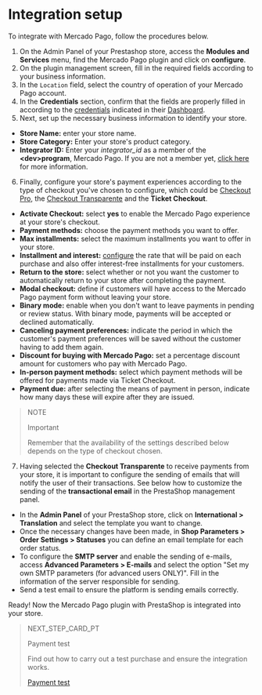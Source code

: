 # Integration setup
 
To integrate with Mercado Pago, follow the procedures below.
 
1. On the Admin Panel of your Prestashop store, access the **Modules and Services** menu, find the Mercado Pago plugin and click on **configure**.
2. On the plugin management screen, fill in the required fields according to your business information.
3. In the `Location` field, select the country of operation of your Mercado Pago account.
4. In the **Credentials** section, confirm that the fields are properly filled in according to the [credentials](https://www.mercadopago[FAKER][URL][DOMAIN]/developers/en/guides/resources/credentials) indicated in their [Dashboard](https://www.mercadopago[FAKER][URL][DOMAIN]/developers/en/guides/resources/devpanel).  
5. Next, set up the necessary business information to identify your store.
 
* **Store Name:** enter your store name.
* **Store Category:** Enter your store's product category.
* **Integrator ID:** Enter your *integrator_id* as a member of the **&lt;dev&gt;program**, Mercado Pago. If you are not a member yet, [click here](https://www.mercadopago[FAKER][URL][DOMAIN]/developers/en/developer-program) for more information.
 
6. Finally, configure your store's payment experiences according to the type of checkout you've chosen to configure, which could be [Checkout Pro](https://www.mercadopago[FAKER][URL][DOMAIN]/developers/en/guides/online-payments/checkout-pro/introduction), the [Checkout Transparente](https://www.mercadopago[FAKER][URL][DOMAIN]/developers/en/guides/online-payments/checkout-api/introduction) and the **Ticket Checkout**.
 
* **Activate Checkout:** select **yes** to enable the Mercado Pago experience at your store's checkout.
* **Payment methods:** choose the payment methods you want to offer.
* **Max installments:** select the maximum installments you want to offer in your store.
* **Installment and interest:** [configure](https://www.mercadopago.com.br/costs-section#from-section=menu) the rate that will be paid on each purchase and also offer interest-free installments for your customers.
* **Return to the store:** select whether or not you want the customer to automatically return to your store after completing the payment.
* **Modal checkout:** define if customers will have access to the Mercado Pago payment form without leaving your store.
* **Binary mode:** enable when you don't want to leave payments in pending or review status. With binary mode, payments will be accepted or declined automatically.
* **Canceling payment preferences:** indicate the period in which the customer's payment preferences will be saved without the customer having to add them again.
* **Discount for buying with Mercado Pago:** set a percentage discount amount for customers who pay with Mercado Pago.
* **In-person payment methods:** select which payment methods will be offered for payments made via Ticket Checkout.
* **Payment due:** after selecting the means of payment in person, indicate how many days these will expire after they are issued.

> NOTE
>
> Important
>
> Remember that the availability of the settings described below depends on the type of checkout chosen.

7. Having selected the **Checkout Transparente** to receive payments from your store, it is important to configure the sending of emails that will notify the user of their transactions. See below how to customize the sending of the **transactional email** in the PrestaShop management panel.

* In the **Admin Panel** of your PrestaShop store, click on **International > Translation** and select the template you want to change.
* Once the necessary changes have been made, in **Shop Parameters > Order Settings > Statuses** you can define an email template for each order status.
* To configure the **SMTP server** and enable the sending of e-mails, access **Advanced Parameters > E-mails** and select the option "Set my own SMTP parameters (for advanced users ONLY)". Fill in the information of the server responsible for sending.
* Send a test email to ensure the platform is sending emails correctly.
 
Ready! Now the Mercado Pago plugin with PrestaShop is integrated into your store.
 
> NEXT_STEP_CARD_PT
>
> Payment test
>
> Find out how to carry out a test purchase and ensure the integration works.
>
> [Payment test](https://www.mercadopago[FAKER][URL][DOMAIN]/developers/en/guides/plugins/prestashop/testing)